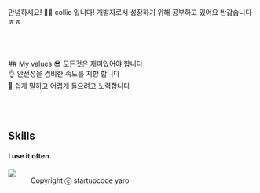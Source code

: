 
안녕하세요! 🙋‍♂️ collie 입니다!
개발자로서 성장하기 위해 공부하고 있어요 반갑습니다 ㅎㅎ

<br />
<br />
<br />
## My values
😎 모든것은 재미있어야 합니다<br />
👌 안전성을 겸비한 속도를 지향 합니다<br />
🦻 쉽게 말하고 어렵게 들으려고 노력합니다<br />
<br />
<br />
<br />

## Skills
#### I use it often.
<div style="display:flex;gap:30px;flex-wrap:wrap;">
  <img src="https://img.shields.io/badge/js-F7DF1E?style=for-the-badge&logo=javascript&logoColor=black">
  


Copyright ⓒ startupcode yaro
